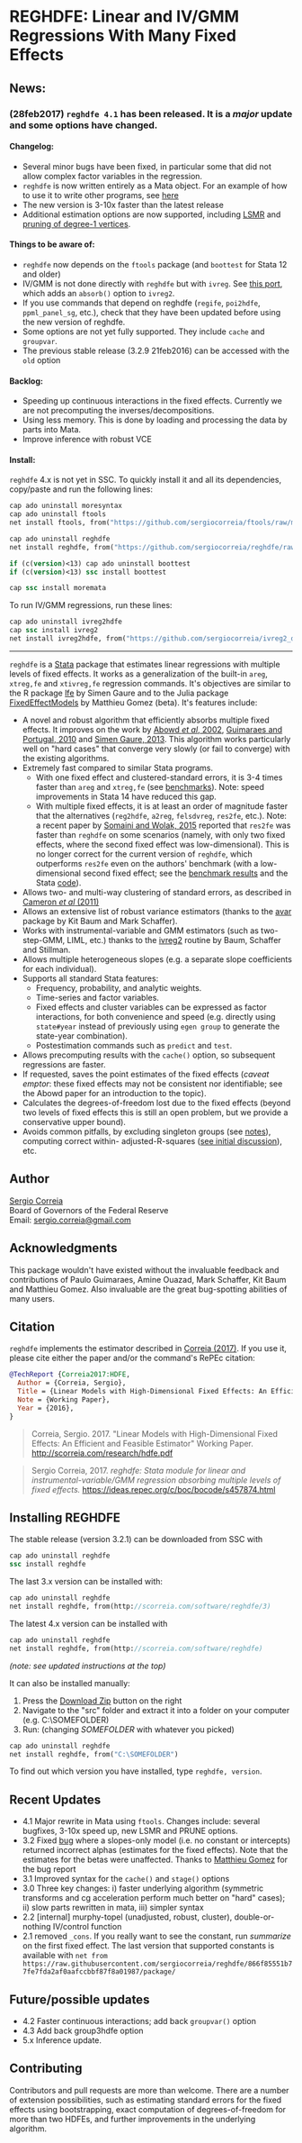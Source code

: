 # REGHDFE: Linear and IV/GMM Regressions With Many Fixed Effects

## News:

### (28feb2017) `reghdfe 4.1` has been released. It is a *major* update and some options have changed.

#### Changelog:

- Several minor bugs have been fixed, in particular some that did not allow complex factor variables in the regression.
- `reghdfe` is now written entirely as a Mata object. For an example of how to use it to write other programs, see [here](https://github.com/sergiocorreia/ivreg2_demo/blob/master/hdfe_example.do)
- The new version is 3-10x faster than the latest release
- Additional estimation options are now supported, including [LSMR](http://web.stanford.edu/group/SOL/software/lsmr/) and [pruning of degree-1 vertices](https://arxiv.org/abs/1301.6628).

####  Things to be aware of:

- `reghdfe` now depends on the `ftools` package (and `boottest` for Stata 12 and older)
- IV/GMM is not done directly with `reghdfe` but with `ivreg`. See [this port](https://github.com/sergiocorreia/ivreg2_demo/), which adds an `absorb()` option to `ivreg2`.
- If you use commands that depend on reghdfe (`regife`, `poi2hdfe`, `ppml_panel_sg`, etc.), check that they have been updated before using the new version of reghdfe.
- Some options are not yet fully supported. They include `cache` and `groupvar`.
- The previous stable release (3.2.9 21feb2016) can be accessed with the `old` option

#### Backlog:

- Speeding up continuous interactions in the fixed effects. Currently we are not precomputing the inverses/decompositions.
- Using less memory. This is done by loading and processing the data by parts into Mata.
- Improve inference with robust VCE

#### Install:

`reghdfe` 4.x is not yet in SSC. To quickly install it and all its dependencies, copy/paste and run the following lines:

```stata
cap ado uninstall moresyntax
cap ado uninstall ftools
net install ftools, from("https://github.com/sergiocorreia/ftools/raw/master/src/")

cap ado uninstall reghdfe
net install reghdfe, from("https://github.com/sergiocorreia/reghdfe/raw/master/src/")

if (c(version)<13) cap ado uninstall boottest
if (c(version)<13) ssc install boottest

cap ssc install moremata
```

To run IV/GMM regressions, run these lines:

```stata
cap ado uninstall ivreg2hdfe
cap ssc install ivreg2
net install ivreg2hdfe, from("https://github.com/sergiocorreia/ivreg2_demo/raw/master/")
```

------------------------------------------

`reghdfe` is a [Stata](http://www.stata.com/) package that estimates linear regressions with multiple levels of fixed effects. It works as a generalization of the built-in `areg`, `xtreg,fe` and `xtivreg,fe` regression commands. It's objectives are similar to the R package [lfe](http://cran.r-project.org/web/packages/lfe/index.html) by Simen Gaure and to the Julia package [FixedEffectModels](https://github.com/matthieugomez/FixedEffectModels.jl) by Matthieu Gomez (beta). It's features include:

- A novel and robust algorithm that efficiently absorbs multiple fixed effects. It improves on the work by [Abowd *et al*, 2002](https://ideas.repec.org/p/cen/tpaper/2002-06.html), [Guimaraes and Portugal, 2010](https://ideas.repec.org/a/tsj/stataj/v10y2010i4p628-649.html) and [Simen Gaure, 2013](http://www.sciencedirect.com/science/article/pii/S0167947313001266). This algorithm works particularly well on "hard cases" that converge very slowly (or fail to converge) with the existing algorithms.
- Extremely fast compared to similar Stata programs. 
  - With one fixed effect and clustered-standard errors, it is 3-4 times faster than `areg` and `xtreg,fe` (see [benchmarks](./misc/Benchmarks/areg_xtreg.log.txt)). Note: speed improvements in Stata 14 have reduced this gap. 
  - With multiple fixed effects, it is at least an order of magnitude faster that the alternatives (`reg2hdfe`, `a2reg`, `felsdvreg`, `res2fe`, etc.). Note: a recent paper by [Somaini and Wolak, 2015](http://web.stanford.edu/group/fwolak/cgi-bin/sites/default/files/jem-2014-0008.pdf) reported that `res2fe` was faster than `reghdfe` on some scenarios (namely, with only two fixed effects, where the second fixed effect was low-dimensional). This is no longer correct for the current version of `reghdfe`, which outperforms `res2fe` even on the authors' benchmark (with a low-dimensional second fixed effect; see the [benchmark results](./misc/Benchmarks/res2fe.log.txt) and the Stata [code](./misc/Benchmarks/res2fe.do)).
- Allows two- and multi-way clustering of standard errors, as described in [Cameron *et al* (2011)](http://amstat.tandfonline.com/doi/abs/10.1198/jbes.2010.07136)
- Allows an extensive list of robust variance estimators (thanks to the [avar](https://ideas.repec.org/c/boc/bocode/s457689.html) package by Kit Baum and Mark Schaffer).
- Works with instrumental-variable and GMM estimators (such as two-step-GMM, LIML, etc.) thanks to the [ivreg2](https://ideas.repec.org/c/boc/bocode/s425401.html) routine by Baum, Schaffer and Stillman.
- Allows multiple heterogeneous slopes (e.g. a separate slope coefficients for each individual).
- Supports all standard Stata features:
  - Frequency, probability, and analytic weights.
  - Time-series and factor variables.
  - Fixed effects and cluster variables can be expressed as factor interactions, for both convenience and speed (e.g. directly using `state#year` instead of previously using `egen group` to generate the state-year combination).
  - Postestimation commands such as `predict` and `test`.
- Allows precomputing results with the `cache()` option, so subsequent regressions are faster.
- If requested, saves the point estimates of the fixed effects (*caveat emptor*: these fixed effects may not be consistent nor identifiable; see the Abowd paper for an introduction to the topic).
- Calculates the degrees-of-freedom lost due to the fixed effects (beyond two levels of fixed effects this is still an open problem, but we provide a conservative upper bound).
- Avoids common pitfalls, by excluding singleton groups (see [notes](scorreia.com/software/reghdfe/nested_within_cluster.pdf)), computing correct within- adjusted-R-squares ([see initial discussion](http://www.statalist.org/forums/forum/general-stata-discussion/general/1290416-anyone-knows-what-is-an-adjusted-within-r2)), etc.

## Author

[Sergio Correia](http://scorreia.com)
<br>Board of Governors of the Federal Reserve
<br>Email: sergio.correia@gmail.com

## Acknowledgments

This package wouldn't have existed without the invaluable feedback and contributions of Paulo Guimaraes,
Amine Ouazad, Mark Schaffer, Kit Baum and Matthieu Gomez.
Also invaluable are the great bug-spotting abilities of many users.

## Citation

`reghdfe` implements the estimator described in [Correia (2017)](http://scorreia.com/research/hdfe.pdf).
If you use it, please cite either the paper and/or the command's RePEc citation:

```bibtex
@TechReport {Correia2017:HDFE,
  Author = {Correia, Sergio},
  Title = {Linear Models with High-Dimensional Fixed Effects: An Efficient and Feasible Estimator},
  Note = {Working Paper},
  Year = {2016},
}
```

> Correia, Sergio. 2017. "Linear Models with High-Dimensional Fixed Effects: An Efficient and Feasible Estimator"
> Working Paper.
> http://scorreia.com/research/hdfe.pdf

> Sergio Correia, 2017. *reghdfe: Stata module for linear and instrumental-variable/GMM regression absorbing multiple levels of fixed effects.*
> https://ideas.repec.org/c/boc/bocode/s457874.html


## Installing REGHDFE

The stable release (version 3.2.1) can be downloaded from SSC with

```stata
cap ado uninstall reghdfe
ssc install reghdfe
```

The last 3.x version can be installed with:

```stata
cap ado uninstall reghdfe
net install reghdfe, from(http://scorreia.com/software/reghdfe/3)
```


The latest 4.x version can be installed with

```stata
cap ado uninstall reghdfe
net install reghdfe, from(http://scorreia.com/software/reghdfe)
```
*(note: see updated instructions at the top)*

It can also be installed manually:

1. Press the [Download Zip](../../archive/master.zip) button on the right
2. Navigate to the "src" folder and extract it into a folder on your computer (e.g. C:\SOMEFOLDER)
3. Run: (changing *SOMEFOLDER* with whatever you picked)

```stata
cap ado uninstall reghdfe
net install reghdfe, from("C:\SOMEFOLDER")
```

To find out which version you have installed, type `reghdfe, version`.


## Recent Updates

* 4.1 Major rewrite in Mata using `ftools`. Changes include: several bugfixes, 3-10x speed up, new LSMR and PRUNE options.
* 3.2 Fixed [bug](../../issues/33) where a slopes-only model (i.e. no constant or intercepts) returned incorrect alphas (estimates for the fixed effects). Note that the estimates for the betas were unaffected. Thanks to [Matthieu Gomez](https://github.com/matthieugomez) for the bug report
* 3.1 Improved syntax for the `cache()` and `stage()` options
* 3.0 Three key changes: i) faster underlying algorithm (symmetric transforms and cg acceleration perform much better on "hard" cases); ii) slow parts rewritten in mata, iii) simpler syntax
* 2.2 [internal] murphy-topel (unadjusted, robust, cluster), double-or-nothing IV/control function
* 2.1 removed `_cons`. If you really want to see the constant, run *summarize* on the first fixed effect. The last version that supported constants is available with `net from https://raw.githubusercontent.com/sergiocorreia/reghdfe/866f85551b77fe7fda2af0aafccbbf87f8a01987/package/`

## Future/possible updates

* 4.2 Faster continuous interactions; add back `groupvar()` option
* 4.3 Add back group3hdfe option
* 5.x Inference update.

## Contributing

Contributors and pull requests are more than welcome.
There are a number of extension possibilities, such as estimating standard errors for the fixed effects using bootstrapping,
exact computation of degrees-of-freedom for more than two HDFEs, and further improvements in the underlying algorithm.
